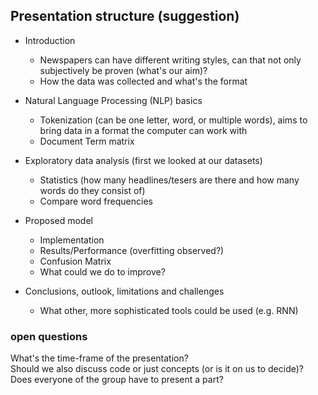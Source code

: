 ## Presentation structure (suggestion)

- Introduction  
  - Newspapers can have different writing styles, can that not only subjectively be proven (what's our aim)?  
  - How the data was collected and what's the format  

- Natural Language Processing (NLP) basics  
  - Tokenization (can be one letter, word, or multiple words), aims to bring data in a format the computer can work with  
  - Document Term matrix

- Exploratory data analysis (first we looked at our datasets)  
  - Statistics (how many headlines/tesers are there and how many words do they consist of)  
  - Compare word frequencies  

- Proposed model  
  - Implementation  
  - Results/Performance (overfitting observed?)  
  - Confusion Matrix  
  - What could we do to improve?  

- Conclusions, outlook, limitations and challenges  
  - What other, more sophisticated tools could be used (e.g. RNN)  


### open questions
What's the time-frame of the presentation?  
Should we also discuss code or just concepts (or is it on us to decide)?  
Does everyone of the group have to present a part?  
